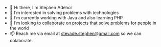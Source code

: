 - 👋 Hi there, I’m Stephen Adehor
- 👀 I’m interested in solving problems with technologies
- 🌱 I’m currently working with Java and also learning PHP
- 💞️ I’m looking to collaborate on projects that solve problems for people in the world
- 📫 Reach me via email at stevade.stephen@gmail.com so we can colaborate.

<!---
Stevade-stephen/Stevade-stephen is a ✨ special ✨ repository because its `README.md` (this file) appears on your GitHub profile.
You can click the Preview link to take a look at your changes.
--->
